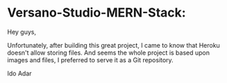 # Versano-Studio-MERN-Stack:

Hey guys,

Unfortunately, after building this great project, I came to know that 
Heroku doesn't allow storing files. And seems the whole project is based upon images and files, I preferred to serve it as a Git repository. 

Ido Adar
